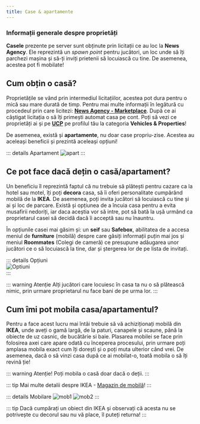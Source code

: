 ```yaml
---
title: Case & apartamente
---
```


### Informații generale despre proprietăți

**Casele** prezente pe server sunt obținute prin licitații ce au loc la **News Agency**. Ele reprezintă un *spawn point* pentru jucători, un loc unde să îți parchezi mașina și să-ți inviți prietenii să locuiască cu tine. De asemenea, acestea pot fi mobilate!

## Cum obțin o casă?

Proprietățile se vând prin intermediul licitațiilor, acestea pot dura pentru o mică sau mare durată de timp. Pentru mai multe informații în legătură cu procedeul prin care licitezi: [**News Agency - Marketplace**](../economy/businesses.md#news-agency). După ce ai câștigat licitația o să îți primești automat casa pe cont. Poți să vezi ce proprietăți ai și pe [**UCP**](https://ucp.liberty.mp) pe profilul tău la categoria **Vehicles & Properties**!

De asemenea, există și **apartamente**, nu doar case propriu-zise. Acestea au aceleași beneficii și prezintă aceleași opțiuni!

::: details Apartament
<Image src="http://i.imgur.com/y6Z7q2a.gif" alt="apart" />
:::

## Ce pot face dacă dețin o casă/apartament?

Un beneficiu îl reprezintă faptul că nu trebuie să plătești pentru cazare ca la hotel sau motel, îți poți **decora** casa, să îi oferi personalitate cumpărând mobilă de la **IKEA**. De asemenea, poți invita jucători să locuiască cu tine și ai și loc de parcare. Există și opțiunea de a încuia casa pentru a evita musafirii nedoriți, iar daca aceștia vor să intre, pot să bată la ușă urmând ca proprietarul casei să decidă dacă îi acceptă sau nu înauntru. 

În opțiunile casei mai găsim și: un **seif** sau **Safebox**, abilitatea de a accesa meniul de **furniture** (mobilă) despre care găsiți informații puțin mai jos și meniul **Roommates** (Colegi de cameră) ce presupune adăugarea unor jucători ce o să locuiască la tine, dar și ștergerea lor de pe lista de invitați. 

::: details Opțiuni  
 <Image src="https://i.imgur.com/v1Gw166.png" alt="Optiuni" />  
::: 

::: warning Atenție
Alți jucători care locuiesc în casa ta nu o să plătească nimic, prin urmare proprietarul nu face bani de pe urma lor.
:::

## Cum îmi pot mobila casa/apartamentul?

Pentru a face acest lucru mai întâi trebuie să vă achiziționați mobilă din **IKEA**, unde aveți o gamă largă, de la paturi, canapele și scaune, până la obiecte de uz casnic, de bucătărie si baie. Plasarea mobilei se face prin folosirea axei care apare odată cu începerea procesului, prin urmare poți amplasa mobila exact cum îți dorești și o poți muta ulterior când vrei. De asemenea, dacă o să vinzi casa după ce ai mobilat-o, toată mobila o să îți revină ție!

::: warning Atenție!
Poți mobila o casă doar dacă o deții.
:::

::: tip
Mai multe detalii despre IKEA - [Magazin de mobilă](../economy/businesses.md#furniture-store)!
:::

::: details Mobilare
<Image src="http://i.imgur.com/UsEelPK.gif" alt="mob1" />
<Image src="http://i.imgur.com/v9UqBUV.gif" alt="mob2" />
:::

::: tip
Dacă cumpărați un obiect din IKEA și observați că acesta nu se potrivește cu decorul sau nu vă place, îl puteți returna!
:::
